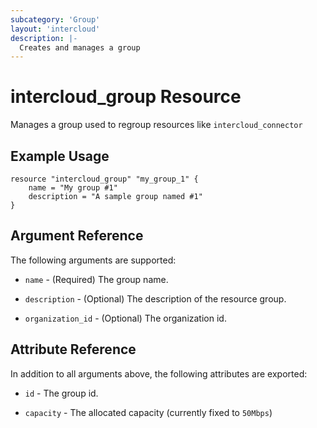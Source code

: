 ```yaml
---
subcategory: 'Group'
layout: 'intercloud'
description: |-
  Creates and manages a group
---
```


# intercloud_group Resource

Manages a group used to regroup resources like `intercloud_connector`

## Example Usage

```hcl
resource "intercloud_group" "my_group_1" {
    name = "My group #1"
    description = "A sample group named #1"
}
```

## Argument Reference

The following arguments are supported:

- `name` - (Required) The group name.

- `description` - (Optional) The description of the resource group.

- `organization_id` - (Optional) The organization id.

## Attribute Reference

In addition to all arguments above, the following attributes are exported:

- `id` - The group id.

- `capacity` - The allocated capacity (currently fixed to `50Mbps`)
